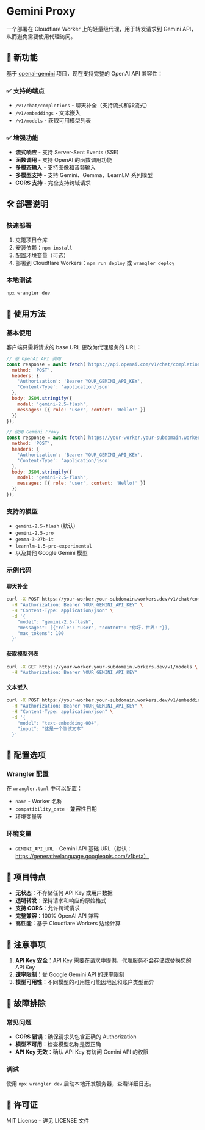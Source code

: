 # Gemini Proxy

一个部署在 Cloudflare Worker 上的轻量级代理，用于转发请求到 Gemini API，从而避免需要使用代理访问。

## 🚀 新功能

基于 [openai-gemini](https://github.com/PublicAffairs/openai-gemini) 项目，现在支持完整的 OpenAI API 兼容性：

### ✅ 支持的端点
- `/v1/chat/completions` - 聊天补全（支持流式和非流式）
- `/v1/embeddings` - 文本嵌入
- `/v1/models` - 获取可用模型列表

### ✅ 增强功能
- **流式响应** - 支持 Server-Sent Events (SSE)
- **函数调用** - 支持 OpenAI 的函数调用功能
- **多模态输入** - 支持图像和音频输入
- **多模型支持** - 支持 Gemini、Gemma、LearnLM 系列模型
- **CORS 支持** - 完全支持跨域请求

## 🛠️ 部署说明

### 快速部署
1. 克隆项目仓库
2. 安装依赖：`npm install`
3. 配置环境变量（可选）
4. 部署到 Cloudflare Workers：`npm run deploy` 或 `wrangler deploy`

### 本地测试
```bash
npx wrangler dev
```

## 📖 使用方法

### 基本使用
客户端只需将请求的 base URL 更改为代理服务的 URL：

```javascript
// 原 OpenAI API 调用
const response = await fetch('https://api.openai.com/v1/chat/completions', {
  method: 'POST',
  headers: {
    'Authorization': 'Bearer YOUR_GEMINI_API_KEY',
    'Content-Type': 'application/json'
  },
  body: JSON.stringify({
    model: 'gemini-2.5-flash',
    messages: [{ role: 'user', content: 'Hello!' }]
  })
});

// 使用 Gemini Proxy
const response = await fetch('https://your-worker.your-subdomain.workers.dev/v1/chat/completions', {
  method: 'POST',
  headers: {
    'Authorization': 'Bearer YOUR_GEMINI_API_KEY',
    'Content-Type': 'application/json'
  },
  body: JSON.stringify({
    model: 'gemini-2.5-flash',
    messages: [{ role: 'user', content: 'Hello!' }]
  })
});
```

### 支持的模型
- `gemini-2.5-flash` (默认)
- `gemini-2.5-pro`
- `gemma-3-27b-it`
- `learnlm-1.5-pro-experimental`
- 以及其他 Google Gemini 模型

### 示例代码

#### 聊天补全
```bash
curl -X POST https://your-worker.your-subdomain.workers.dev/v1/chat/completions \
  -H "Authorization: Bearer YOUR_GEMINI_API_KEY" \
  -H "Content-Type: application/json" \
  -d '{
    "model": "gemini-2.5-flash",
    "messages": [{"role": "user", "content": "你好，世界！"}],
    "max_tokens": 100
  }'
```

#### 获取模型列表
```bash
curl -X GET https://your-worker.your-subdomain.workers.dev/v1/models \
  -H "Authorization: Bearer YOUR_GEMINI_API_KEY"
```

#### 文本嵌入
```bash
curl -X POST https://your-worker.your-subdomain.workers.dev/v1/embeddings \
  -H "Authorization: Bearer YOUR_GEMINI_API_KEY" \
  -H "Content-Type: application/json" \
  -d '{
    "model": "text-embedding-004",
    "input": "这是一个测试文本"
  }'
```

## 🔧 配置选项

### Wrangler 配置
在 `wrangler.toml` 中可以配置：
- `name` - Worker 名称
- `compatibility_date` - 兼容性日期
- 环境变量等

### 环境变量
- `GEMINI_API_URL` - Gemini API 基础 URL（默认：https://generativelanguage.googleapis.com/v1beta）

## 🎯 项目特点

- **无状态**：不存储任何 API Key 或用户数据
- **透明转发**：保持请求和响应的原始格式
- **支持 CORS**：允许跨域请求
- **完整兼容**：100% OpenAI API 兼容
- **高性能**：基于 Cloudflare Workers 边缘计算

## 📝 注意事项

1. **API Key 安全**：API Key 需要在请求中提供，代理服务不会存储或替换您的 API Key
2. **速率限制**：受 Google Gemini API 的速率限制
3. **模型可用性**：不同模型的可用性可能因地区和账户类型而异

## 🐛 故障排除

### 常见问题
- **CORS 错误**：确保请求头包含正确的 Authorization
- **模型不可用**：检查模型名称是否正确
- **API Key 无效**：确认 API Key 有访问 Gemini API 的权限

### 调试
使用 `npx wrangler dev` 启动本地开发服务器，查看详细日志。

## 📄 许可证
MIT License - 详见 LICENSE 文件